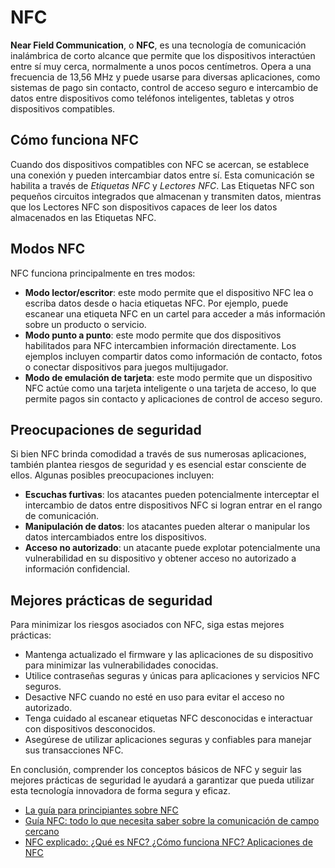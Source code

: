 # NFC

**Near Field Communication**, o **NFC**, es una tecnología de comunicación inalámbrica de corto alcance que permite que los dispositivos interactúen entre sí muy cerca, normalmente a unos pocos centímetros. Opera a una frecuencia de 13,56 MHz y puede usarse para diversas aplicaciones, como sistemas de pago sin contacto, control de acceso seguro e intercambio de datos entre dispositivos como teléfonos inteligentes, tabletas y otros dispositivos compatibles.

## Cómo funciona NFC

Cuando dos dispositivos compatibles con NFC se acercan, se establece una conexión y pueden intercambiar datos entre sí. Esta comunicación se habilita a través de _Etiquetas NFC_ y _Lectores NFC_. Las Etiquetas NFC son pequeños circuitos integrados que almacenan y transmiten datos, mientras que los Lectores NFC son dispositivos capaces de leer los datos almacenados en las Etiquetas NFC.

## Modos NFC

NFC funciona principalmente en tres modos:

- **Modo lector/escritor**: este modo permite que el dispositivo NFC lea o escriba datos desde o hacia etiquetas NFC. Por ejemplo, puede escanear una etiqueta NFC en un cartel para acceder a más información sobre un producto o servicio.
- **Modo punto a punto**: este modo permite que dos dispositivos habilitados para NFC intercambien información directamente. Los ejemplos incluyen compartir datos como información de contacto, fotos o conectar dispositivos para juegos multijugador.
- **Modo de emulación de tarjeta**: este modo permite que un dispositivo NFC actúe como una tarjeta inteligente o una tarjeta de acceso, lo que permite pagos sin contacto y aplicaciones de control de acceso seguro.

## Preocupaciones de seguridad

Si bien NFC brinda comodidad a través de sus numerosas aplicaciones, también plantea riesgos de seguridad y es esencial estar consciente de ellos. Algunas posibles preocupaciones incluyen:

- **Escuchas furtivas**: los atacantes pueden potencialmente interceptar el intercambio de datos entre dispositivos NFC si logran entrar en el rango de comunicación.
- **Manipulación de datos**: los atacantes pueden alterar o manipular los datos intercambiados entre los dispositivos.
- **Acceso no autorizado**: un atacante puede explotar potencialmente una vulnerabilidad en su dispositivo y obtener acceso no autorizado a información confidencial.

## Mejores prácticas de seguridad

Para minimizar los riesgos asociados con NFC, siga estas mejores prácticas:
- Mantenga actualizado el firmware y las aplicaciones de su dispositivo para minimizar las vulnerabilidades conocidas.
- Utilice contraseñas seguras y únicas para aplicaciones y servicios NFC seguros.
- Desactive NFC cuando no esté en uso para evitar el acceso no autorizado.
- Tenga cuidado al escanear etiquetas NFC desconocidas e interactuar con dispositivos desconocidos.
- Asegúrese de utilizar aplicaciones seguras y confiables para manejar sus transacciones NFC.

En conclusión, comprender los conceptos básicos de NFC y seguir las mejores prácticas de seguridad le ayudará a garantizar que pueda utilizar esta tecnología innovadora de forma segura y eficaz.

- [La guía para principiantes sobre NFC](https://www.spiceworks.com/tech/networking/articles/what-is-near-field-communication/)
- [Guía NFC: todo lo que necesita saber sobre la comunicación de campo cercano](https://squareup.com/us/en/the-bottom-line/managing-your-finances/nfc)
- [NFC explicado: ¿Qué es NFC? ¿Cómo funciona NFC? Aplicaciones de NFC](https://youtu.be/eWPtt2hLnJk)